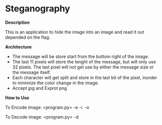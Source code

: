 # Steganography

**Description**

This is an application to hide the image into an image and read it out depended on the flag. 

**Architecture**

- The message will be store start from the bottom right of the image.
- The last 11 pixels will store the lenght of the message, but will only use 32 pixels. The last pixel will not get use by either the message size or the message itself.
- Each character will get split and store in the last bit of the pixel, inorder to minimize the color change in the image.
- Accept jpg and Exprot png

**How to Use**

To Encode image:
    <program.py> -e <mesage in string> -i <image in jpg> -o <export image in png>
    
To Decode image:
    <program.py> -d <encoded image.png>
